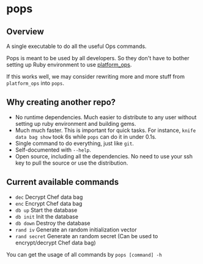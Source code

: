# pops

## Overview
A single executable to do all the useful Ops commands.

Pops is meant to be used by all developers. So they don't have to bother setting up Ruby environment to use [platform_ops](https://github.com/MYOB-Technology/platform_ops).

If this works well, we may consider rewriting more and more stuff from `platform_ops` into `pops`.


## Why creating another repo?
- No runtime dependencies. Much easier to distribute to any user without setting up ruby environment and building gems.
- Much much faster. This is important for quick tasks. For instance, `knife data bag show` took 6s while `pops` can do it in under 0.1s.
- Single command to do everything, just like `git`.
- Self-documented with `--help`.
- Open source, including all the dependencies. No need to use your ssh key to pull the source or use the distribution.


## Current available commands
- `dec` Decrypt Chef data bag
- `enc` Encrypt Chef data bag
- `db up` Start the database
- `db init` Init the database
- `db down` Destroy the database
- `rand iv` Generate an random initialization vector
- `rand secret` Generate an random secret (Can be used to encrypt/decrypt Chef data bag)

You can get the usage of all commands by `pops [command] -h`
